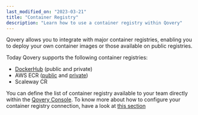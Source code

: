 ```yaml
---
last_modified_on: "2023-03-21"
title: "Container Registry"
description: "Learn how to use a container registry within Qovery"
---
```


Qovery allows you to integrate with major container registries, enabling you to deploy your own container images or those available on public registries.

Today Qovery supports the following container registries:
- [DockerHub](https://hub.docker.com/) (public and private)
- AWS ECR ([public](https://gallery.ecr.aws/) and [private](https://docs.aws.amazon.com/AmazonECR/latest/userguide/Registries.html))
- Scaleway CR

You can define the list of container registry available to your team directly within the [Qovery Console][urls.qovery_console]. To know more about how to configure your container registry connection, have a look at [this section][docs.using-qovery.configuration.organization#container-registry-management]


[docs.using-qovery.configuration.organization#container-registry-management]: /docs/using-qovery/configuration/organization/#container-registry-management
[urls.qovery_console]: https://console.qovery.com
